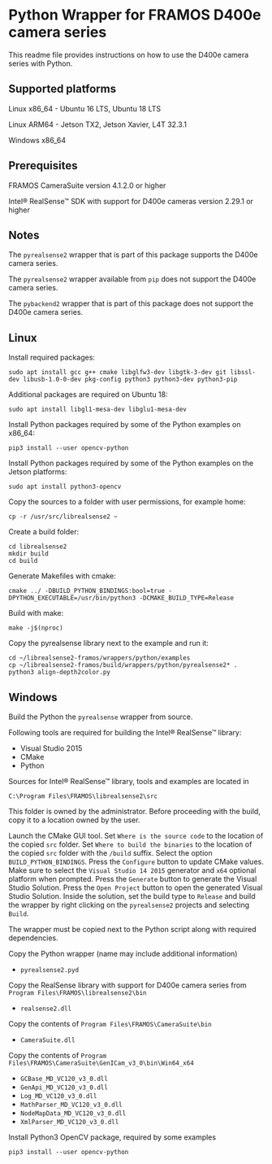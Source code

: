 # Python Wrapper for FRAMOS D400e camera series

This readme file provides instructions on how to use the D400e camera series with Python.

## Supported platforms

Linux x86_64 - Ubuntu 16 LTS, Ubuntu 18 LTS

Linux ARM64 - Jetson TX2, Jetson Xavier, L4T 32.3.1

Windows x86_64

## Prerequisites

FRAMOS CameraSuite version 4.1.2.0 or higher

Intel® RealSense™ SDK with support for D400e cameras version 2.29.1 or higher

## Notes

The `pyrealsense2` wrapper that is part of this package supports the D400e camera series.

The `pyrealsense2` wrapper available from `pip` does not support the D400e camera series.

The `pybackend2` wrapper that is part of this package does not support the D400e camera series.

## Linux

Install required packages:
```
sudo apt install gcc g++ cmake libglfw3-dev libgtk-3-dev git libssl-dev libusb-1.0-0-dev pkg-config python3 python3-dev python3-pip
```

Additional packages are required on Ubuntu 18:
```
sudo apt install libgl1-mesa-dev libglu1-mesa-dev
```

Install Python packages required by some of the Python examples on x86_64:
```
pip3 install --user opencv-python
```

Install Python packages required by some of the Python examples on the Jetson platforms:

```
sudo apt install python3-opencv
```

Copy the sources to a folder with user permissions, for example home:

```
cp -r /usr/src/librealsense2 ~
```

Create a build folder:
```
cd librealsense2
mkdir build
cd build
```

Generate Makefiles with cmake:
```
cmake ../ -DBUILD_PYTHON_BINDINGS:bool=true -DPYTHON_EXECUTABLE=/usr/bin/python3 -DCMAKE_BUILD_TYPE=Release
```

Build with make:
```
make -j$(nproc)
```

Copy the pyrealsense library next to the example and run it:
```
cd ~/librealsense2-framos/wrappers/python/examples
cp ~/librealsense2-framos/build/wrappers/python/pyrealsense2* .
python3 align-depth2color.py
```

## Windows

Build the Python the `pyrealsense` wrapper from source.

Following tools are required for building the Intel® RealSense™ library:

- Visual Studio 2015
- CMake
- Python

Sources for Intel® RealSense™ library, tools and examples are located in

```
C:\Program Files\FRAMOS\librealsense2\src
```

This folder is owned by the administrator. Before proceeding with the build, 
copy it to a location owned by the user.

Launch the CMake GUI tool.
Set ```Where is the source code``` to the location of the copied ```src``` folder.
Set ```Where to build the binaries``` to the location of the copied ```src``` folder with the ```/build``` suffix.
Select the option ```BUILD_PYTHON_BINDINGS```.
Press the ```Configure``` button to update CMake values. 
Make sure to select the ```Visual Studio 14 2015``` generator and ```x64``` optional platform when prompted.
Press the ```Generate``` button to generate the Visual Studio Solution.
Press the ```Open Project``` button to open the generated Visual Studio Solution.
Inside the solution, set the build type to ```Release``` and build the wrapper by right clicking on the ```pyrealsense2``` projects and selecting ```Build```.

The wrapper must be copied next to the Python script along with required dependencies.

Copy the Python wrapper (name may include additional information)

- `pyrealsense2.pyd`

Copy the RealSense library with support for D400e camera series from `Program Files\FRAMOS\librealsense2\bin`

- `realsense2.dll`

Copy the contents of `Program Files\FRAMOS\CameraSuite\bin`

- `CameraSuite.dll`

Copy the contents of `Program Files\FRAMOS\CameraSuite\GenICam_v3_0\bin\Win64_x64`

- `GCBase_MD_VC120_v3_0.dll`
- `GenApi_MD_VC120_v3_0.dll`
- `Log_MD_VC120_v3_0.dll`
- `MathParser_MD_VC120_v3_0.dll`
- `NodeMapData_MD_VC120_v3_0.dll`
- `XmlParser_MD_VC120_v3_0.dll`

Install Python3 OpenCV package, required by some examples

```
pip3 install --user opencv-python
```

